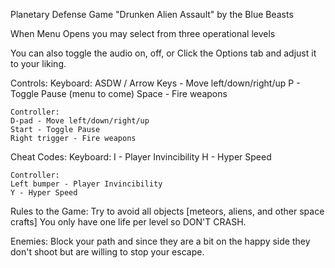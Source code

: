 Planetary Defense Game
	"Drunken Alien Assault" by the Blue Beasts

When Menu Opens you may select from three operational levels

You can also toggle the audio on, off, or Click the Options tab and adjust it to your liking. 


Controls:
	Keyboard:
	ASDW / Arrow Keys - Move left/down/right/up
	P - Toggle Pause (menu to come)
	Space - Fire weapons

	Controller:
	D-pad - Move left/down/right/up
	Start - Toggle Pause
	Right trigger - Fire weapons

Cheat Codes:
	Keyboard:
	I - Player Invincibility
	H - Hyper Speed

	Controller:
	Left bumper - Player Invincibility
	Y - Hyper Speed

Rules to the Game:
	Try to avoid all objects [meteors, aliens, and other space crafts]
	You only have one life per level so DON'T CRASH.

Enemies:
	Block your path and since they are a bit on the happy side they don't shoot but are willing to stop your escape.